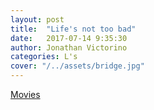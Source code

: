 ```yaml
---
layout: post
title:  "Life's not too bad"
date:   2017-07-14 9:35:30
author: Jonathan Victorino
categories: L's
cover: "/../assets/bridge.jpg"
---
```

[Movies](https://www.rottentomatoes.com)
